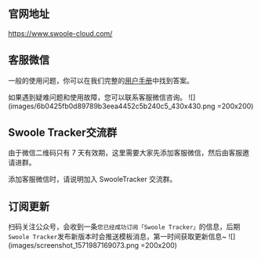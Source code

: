 ## 官网地址

https://www.swoole-cloud.com/

## 客服微信

一般的使用问题，你可以在我们完整的[用户手册](https://www.kancloud.cn/swoole-inc/ee-help-wiki/1213080)中找到答案。

如果遇到疑难问题和使用故障，您可以联系客服微信咨询。
![](images/6b0425fb0d89789b3eea4452c5b240c5_430x430.png =200x200)

## Swoole Tracker交流群

由于微信二维码只有 7 天有效期，这里需要大家先添加客服微信，然后由客服邀请进群。

添加客服微信时，请说明加入 SwooleTracker 交流群。

## 订阅更新

扫码关注公众号，会收到一条`您已经成功订阅「Swoole Tracker」`的信息，后期`Swoole Tracker`发布新版本时会推送模板消息，第一时间获取更新信息~
![](images/screenshot_1571987169073.png =200x200)